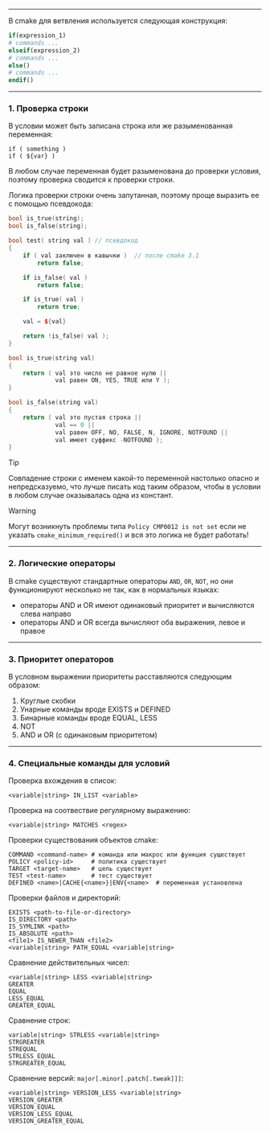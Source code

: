 ___
В cmake для ветвления используется следующая конструкция:
```cmake
if(expression_1)
# commands ...
elseif(expression_2)
# commands ...
else()
# commands ...
endif()
```

___
### 1. Проверка строки

В условии может быть записана строка или же разыменованная переменная:
```
if ( something )
if ( ${var} ) 
```
В любом случае переменная будет разыменована до проверки условия, поэтому проверка сводится к проверки строки.

Логика проверки строки очень запутанная, поэтому проще выразить ее с помощью псевдокода:
```cpp
bool is_true(string);
bool is_false(string);

bool test( string val ) // псевдокод
{
	if ( val заключен в кавычки )  // после cmake 3.1
		return false;

	if is_false( val )
		return false;

	if is_true( val )
		return true;

	val = ${val}

	return !is_false( val );
}

bool is_true(string val)
{
	return ( val это число не равное нулю ||
	         val равен ON, YES, TRUE или Y );
}

bool is_false(string val)
{
	return ( val это пустая строка ||
	         val == 0 ||
	         val равен OFF, NO, FALSE, N, IGNORE, NOTFOUND ||
	         val имеет суффикс -NOTFOUND );
}
```

>[!tip]
>Совпадение строки с именем какой-то переменной настолько опасно и непредсказуемо, что лучше писать код таким образом, чтобы в условии в любом случае оказывалась одна из констант.

>[!warning]
>Могут возникнуть проблемы типа `Policy CMP0012 is not set` если не указать `cmake_minimum_required()` и вся это логика не будет работать!

___
### 2. Логические операторы

В cmake существуют стандартные операторы `AND`, `OR`, `NOT`, но они функционируют несколько не так, как в нормальных языках:
- операторы AND и OR имеют одинаковый приоритет и вычисляются слева направо
- операторы AND и OR всегда вычисляют оба выражения, левое и правое

___
### 3.  Приоритет операторов 

В условном выражении приоритеты расставляются следующим образом:
1. Круглые скобки
2. Унарные команды вроде EXISTS и DEFINED
3. Бинарные команды вроде EQUAL, LESS
4. NOT
5. AND и OR (с одинаковым приоритетом)

___
### 4. Специальные команды для условий

Проверка вхождения в список:
```
<variable|string> IN_LIST <variable>
```

Проверка на соотвествие регулярному выражению:
```
<variable|string> MATCHES <regex>
```

Проверки существования объектов cmake:
```
COMMAND <command-name> # команда или макрос или функция существует
POLICY <policy-id>     # политика существует
TARGET <target-name>   # цель существует
TEST <test-name>       # тест существует
DEFINED <name>|CACHE{<name>}|ENV{<name>  # переменная установлена
```

Проверки файлов и директорий:
```
EXISTS <path-to-file-or-directory>
IS_DIRECTORY <path>
IS_SYMLINK <path>
IS_ABSOLUTE <path>
<file1> IS_NEWER_THAN <file2>
<variable|string> PATH_EQUAL <variable|string>
```

Сравнение действительных чисел:
```
<variable|string> LESS <variable|string>
GREATER
EQUAL
LESS_EQUAL
GREATER_EQUAL
```

Сравнение строк:
```
variable|string> STRLESS <variable|string>
STRGREATER
STREQUAL
STRLESS_EQUAL
STRGREATER_EQUAL

```

Сравнение версий: `major[.minor[.patch[.tweak]]]`:
```
<variable|string> VERSION_LESS <variable|string>
VERSION_GREATER
VERSION_EQUAL
VERSION_LESS_EQUAL
VERSION_GREATER_EQUAL
```




